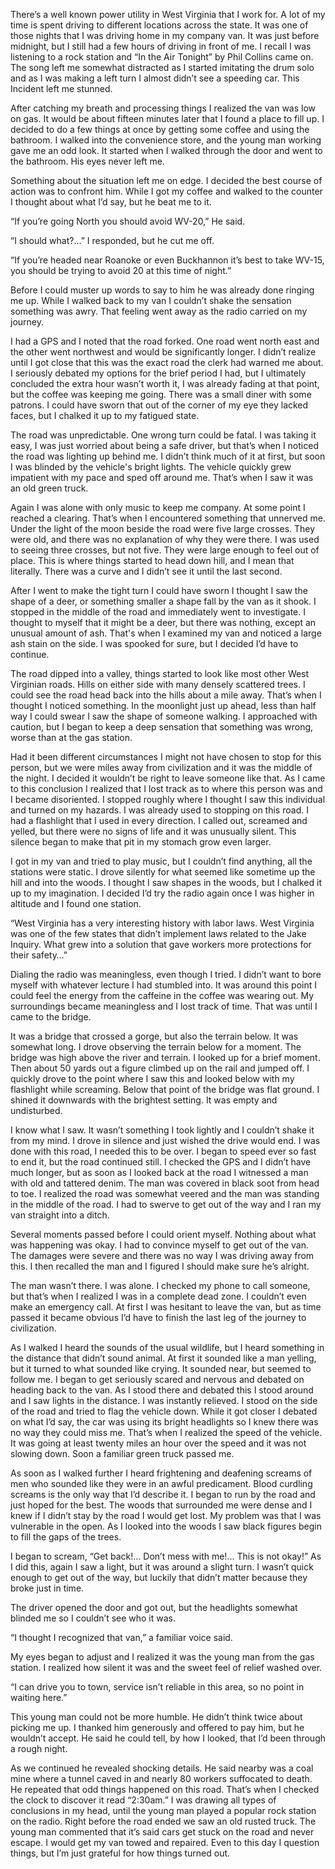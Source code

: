 There’s a well known power utility in West Virginia that I work for. A lot of my time is spent driving to different locations across the state. It was one of those nights that I was driving home in my company van. It was just before midnight, but I still had a few hours of driving in front of me. I recall I was listening to a rock station and “In the Air Tonight” by Phil Collins came on. The song left me somewhat distracted as I started imitating the drum solo and as I was making a left turn I almost didn’t see a speeding car. This Incident left me stunned.

After catching my breath and processing things I realized the van was low on gas. It would be about fifteen minutes later that I found a place to fill up. I decided to do a few things at once by getting some coffee and using the bathroom. I walked into the convenience store, and the young man working gave me an odd look. It started when I walked through the door and went to the bathroom. His eyes never left me.

Something about the situation left me on edge. I decided the best course of action was to confront him. While I got my coffee and walked to the counter I thought about what I’d say, but he beat me to it.

“If you’re going North you should avoid WV-20,” He said.

“I should what?…” I responded, but he cut me off.

“If you’re headed near Roanoke or even Buckhannon it’s best to take WV-15, you should be trying to avoid 20 at this time of night.”

Before I could muster up words to say to him he was already done ringing me up. While I walked back to my van I couldn’t shake the sensation something was awry. That feeling went away as the radio carried on my journey.

I had a GPS and I noted that the road forked.  One road went north east and the other went northwest and would be significantly longer. I didn’t realize until I got close that this was the exact road the clerk had warned me about. I seriously debated my options for the brief period I had, but I ultimately concluded the extra hour wasn’t worth it, I was already fading at that point, but the coffee was keeping me going. There was a small diner with some patrons. I could have sworn that out of the corner of my eye they lacked faces, but I chalked it up to my fatigued state.

The road was unpredictable. One wrong turn could be fatal. I was taking it easy, I was just worried about being a safe driver, but that’s when I noticed the road was lighting up behind me. I didn’t think much of it at first, but soon I was blinded by the vehicle's bright lights. The vehicle quickly grew impatient with my pace and sped off around me. That’s when I saw it was an old green truck.

Again I was alone with only music to keep me company.  At some point I reached a clearing. That’s when I encountered something that unnerved me. Under the light of the moon beside the road were five large crosses. They were old, and there was no explanation of why they were there. I was used to seeing three crosses, but not five. They were large enough to feel out of place. This is where things started to head down hill, and I mean that literally. There was a curve and I didn’t see it until the last second.

After I went to make the tight turn I could have sworn I thought I saw the shape of a deer, or something smaller a shape fall by the van as it shook. I stopped in the middle of the road and immediately went to investigate. I thought to myself that it might be a deer, but there was nothing, except an unusual amount of ash. That's when I examined my van and noticed a large ash stain on the side. I was spooked for sure, but I decided I’d have to continue.

The road dipped into a valley, things started to look like most other West Virginian roads. Hills on either side with many densely scattered trees. I could see the road head back into the hills about a mile away. That’s when I thought I noticed something. In the moonlight just up ahead, less than half way I could swear I saw the shape of someone walking. I approached with caution, but I began to keep a deep sensation that something was wrong, worse than at the gas station.

Had it been different circumstances I might not have chosen to stop for this person, but we were miles away from civilization and it was the middle of the night. I decided it wouldn’t be right to leave someone like that. As I came to this conclusion I realized that I lost track as to where this person was and I became disoriented. I stopped roughly where I thought I saw this individual and turned on my hazards. I was already used to stopping on this road. I had a flashlight that I used in every direction. I called out, screamed and yelled, but there were no signs of life and it was unusually silent. This silence began to make that pit in my stomach grow even larger.

I got in my van and tried to play music, but I couldn’t find anything, all the stations were static. I drove silently for what seemed like sometime up the hill and into the woods. I thought I saw shapes in the woods, but I chalked it up to my imagination. I decided I’d try the radio again once I was higher in altitude and I found one station.

“West Virginia has a very interesting history with labor laws. West Virginia was one of the few states that didn’t implement laws related to the Jake Inquiry. What grew into a solution that gave workers more protections for their safety…”

Dialing the radio was meaningless, even though I tried. I didn’t want to bore myself with whatever lecture I had stumbled into. It was around this point I could feel the energy from the caffeine in the coffee was wearing out. My surroundings became meaningless and I lost track of time. That was until I came to the bridge.

It was a bridge that crossed a gorge, but also the terrain below. It was somewhat long. I drove observing the terrain below for a moment. The bridge was high above the river and terrain. I looked up for a brief moment. Then about 50 yards out a figure climbed up on the rail and jumped off. I quickly drove to the point where I saw this and looked below with my flashlight while screaming. Below that point of the bridge was flat ground. I shined it downwards with the brightest setting. It was empty and undisturbed.

I know what I saw. It wasn’t something I took lightly and I couldn’t shake it from my mind. I drove in silence and just wished the drive would end. I was done with this road, I needed this to be over. I began to speed ever so fast to end it, but the road continued still. I checked the GPS and I didn’t have much longer, but as soon as I looked back at the road I witnessed a man with old and tattered denim. The man was covered in black soot from head to toe. I realized the road was somewhat veered and the man was standing in the middle of the road. I had to swerve to get out of the way and I ran my van straight into a ditch.

Several moments passed before I could orient myself. Nothing about what was happening was okay. I had to convince myself to get out of the van. The damages were severe and there was no way I was driving away from this. I then recalled the man and I figured I should make sure he’s alright.

The man wasn’t there. I was alone. I checked my phone to call someone, but that’s when I realized I was in a complete dead zone. I couldn’t even make an emergency call. At first I was hesitant to leave the van, but as time passed it became obvious I’d have to finish the last leg of the journey to civilization.

As I walked I heard the sounds of the usual wildlife, but I heard something in the distance that didn’t sound animal. At first it sounded like a man yelling, but it turned to what sounded like crying. It sounded near, but seemed to follow me. I began to get seriously scared and nervous and debated on heading back to the van. As I stood there and debated this I stood around and I saw lights in the distance. I was instantly relieved. I stood on the side of the road and tried to flag the vehicle down. While it got closer I debated on what I’d say, the car was using its bright headlights so I knew there was no way they could miss me. That’s when I realized the speed of the vehicle. It was going at least twenty miles an hour over the speed and it was not slowing down. Soon a familiar green truck passed me.

As soon as I walked further I heard frightening and deafening screams of men who sounded like they were in an awful predicament. Blood curdling screams is the only way that I’d describe it. I began to run by the road and just hoped for the best. The woods that surrounded me were dense and I knew if I didn’t stay by the road I would get lost. My problem was that I was vulnerable in the open. As I looked into the woods I saw black figures begin to fill the gaps of the trees.

I began to scream, “Get back!… Don’t mess with me!… This is not okay!” As I did this, again I saw a light, but it was around a slight turn. I wasn’t quick enough to get out of the way, but luckily that didn’t matter because they broke just in time.

The driver opened the door and got out, but the headlights somewhat blinded me so I couldn’t see who it was.

“I thought I recognized that van,” a familiar voice said.

My eyes began to adjust and I realized it was the young man from the gas station. I realized how silent it was and the sweet feel of relief washed over.

“I can drive you to town, service isn’t reliable in this area, so no point in waiting here.”

This young man could not be more humble. He didn’t think twice about picking me up. I thanked him generously and offered to pay him, but he wouldn’t accept. He said he could tell, by how I looked, that I’d been through a rough night.

As we continued he revealed shocking details. He said nearby was a coal mine where a tunnel caved in and nearly 80 workers suffocated to death. He repeated that odd things happened on this road. That’s when I checked the clock to discover it read “2:30am.” I was drawing all types of conclusions in my head, until the young man played a popular rock station on the radio. Right before the road ended we saw an old rusted truck. The young man commented that it’s said cars get stuck on the road and never escape. I would get my van towed and repaired. Even to this day I question things, but I’m just grateful for how things turned out.